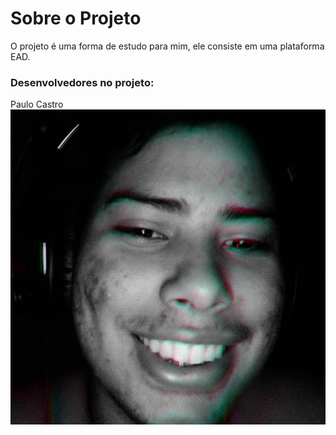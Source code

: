 # Sobre o Projeto

O projeto é uma forma de estudo para mim, ele consiste em uma plataforma EAD.

### Desenvolvedores no projeto:

Paulo Castro
![alt text](public/image1.jpeg)
